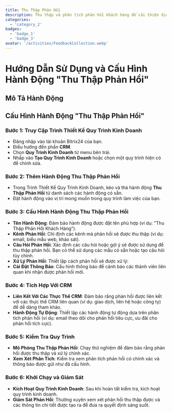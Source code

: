 ```yaml
---
title: Thu Thập Phản Hồi
description: Thu thập và phân tích phản hồi khách hàng để cải thiện dịch vụ
categories: 
  - 'category_2'
badges: 
  - 'badge_1'
  - 'badge_3'
avatar: '/activities/FeedbackCollection.webp'
---
```


# Hướng Dẫn Sử Dụng và Cấu Hình Hành Động "Thu Thập Phản Hồi"

## Mô Tả Hành Động

## **Cấu Hình Hành Động "Thu Thập Phản Hồi"**

### Bước 1: Truy Cập Trình Thiết Kế Quy Trình Kinh Doanh
- Đăng nhập vào tài khoản Bitrix24 của bạn.
- Điều hướng đến phần **CRM**.
- Chọn **Quy Trình Kinh Doanh** từ menu bên trái.
- Nhấp vào **Tạo Quy Trình Kinh Doanh** hoặc chọn một quy trình hiện có để chỉnh sửa.

### Bước 2: Thêm Hành Động Thu Thập Phản Hồi
- Trong Trình Thiết Kế Quy Trình Kinh Doanh, kéo và thả hành động **Thu Thập Phản Hồi** từ danh sách các hành động có sẵn.
- Đặt hành động vào vị trí mong muốn trong quy trình làm việc của bạn.

### Bước 3: Cấu Hình Hành Động Thu Thập Phản Hồi
- **Tên Hành Động**: Đảm bảo hành động được đặt tên phù hợp (ví dụ: "Thu Thập Phản Hồi Khách Hàng").
- **Kênh Phản Hồi**: Chỉ định các kênh mà phản hồi sẽ được thu thập (ví dụ: email, biểu mẫu web, khảo sát).
- **Câu Hỏi Phản Hồi**: Xác định các câu hỏi hoặc gợi ý sẽ được sử dụng để thu thập phản hồi. Bạn có thể sử dụng các mẫu có sẵn hoặc tạo câu hỏi tùy chỉnh.
- **Xử Lý Phản Hồi**: Thiết lập cách phản hồi sẽ được xử lý:
- **Cài Đặt Thông Báo**: Cấu hình thông báo để cảnh báo các thành viên liên quan khi nhận được phản hồi mới.

### Bước 4: Tích Hợp Với CRM
- **Liên Kết Với Các Thực Thể CRM**: Đảm bảo rằng phản hồi được liên kết với các thực thể CRM liên quan (ví dụ: giao dịch, liên hệ hoặc công ty) để dễ dàng tham khảo.
- **Hành Động Tự Động**: Thiết lập các hành động tự động dựa trên phân tích phản hồi (ví dụ: email theo dõi cho phản hồi tiêu cực, ưu đãi cho phản hồi tích cực).

### Bước 5: Kiểm Tra Quy Trình
- **Mô Phỏng Thu Thập Phản Hồi**: Chạy thử nghiệm để đảm bảo rằng phản hồi được thu thập và xử lý chính xác.
- **Xem Xét Phân Tích**: Kiểm tra xem phân tích phản hồi có chính xác và thông báo được gửi như đã cấu hình.

### Bước 6: Khởi Chạy và Giám Sát
- **Kích Hoạt Quy Trình Kinh Doanh**: Sau khi hoàn tất kiểm tra, kích hoạt quy trình kinh doanh.
- **Giám Sát Phản Hồi**: Thường xuyên xem xét phản hồi thu thập được và các thông tin chi tiết được tạo ra để đưa ra quyết định sáng suốt.
